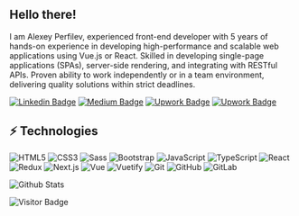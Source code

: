 ## Hello there!

I am Alexey Perfilev, experienced front-end developer with 5 years of hands-on experience in developing high-performance and scalable web applications using Vue.js or React. Skilled in developing single-page applications (SPAs), server-side rendering, and integrating with RESTful APIs. Proven ability to work independently or in a team environment, delivering quality solutions within strict deadlines.

[![Linkedin Badge](https://img.shields.io/badge/-Aleksei--Perfilev-blue?style=flat-square&logo=Linkedin&logoColor=white&link=https://www.linkedin.com/in/aleksei-perfilev-93a3a8264/)](https://www.linkedin.com/in/aleksei-perfilev-93a3a8264/)
[![Medium Badge](https://img.shields.io/badge/-@perfilyev.dev-black?style=flat-square&labelColor=000000&logo=Medium&link=https://medium.com/@perfilyev.dev/)](https://medium.com/@perfilyev.dev)
[![Upwork Badge](https://img.shields.io/badge/-Aleksei--Perfilev-black?style=flat-square&labelColor=000000&logo=upwork&link=https://www.upwork.com/freelancers/~0186ccf608c871bc3e)](https://www.upwork.com/freelancers/~0186ccf608c871bc3e)
[![Upwork Badge](https://img.shields.io/badge/-Aleksei--Perfilev-1769FF?style=flat-square&labelColor=1769FF&logo=behance&link=https://www.behance.net/Alexey_Perfilyev)](https://www.behance.net/Alexey_Perfilyev)
## ⚡ Technologies

![HTML5](https://img.shields.io/badge/-HTML5-E34F26?style=flat-square&logo=html5&logoColor=white)
![CSS3](https://img.shields.io/badge/-CSS3-1572B6?style=flat-square&logo=css3&logoColor=white)
![Sass](https://img.shields.io/badge/-Sass-CC6699?style=flat-square&logo=sass&logoColor=white)
![Bootstrap](https://img.shields.io/badge/-Bootstrap-563D7C?style=flat-square&logo=bootstrap&logoColor=white)
![JavaScript](https://img.shields.io/badge/-JavaScript-black?style=flat-square&logo=javascript)
![TypeScript](https://img.shields.io/badge/-TypeScript-007ACC?style=flat-square&logo=typescript&logoColor=white)
![React](https://img.shields.io/badge/-React-61DAFB?style=flat-square&logo=react&logoColor=white)
![Redux](https://img.shields.io/badge/-Redux-764ABC?style=flat-square&logo=redux&logoColor=white)
![Next.js](https://img.shields.io/badge/-Next-black?style=flat-square&logo=nextdotjs&logoColor=white)
![Vue](https://img.shields.io/badge/-Vue-4FC08D?style=flat-square&logo=vuedotjs&logoColor=white)
![Vuetify](https://img.shields.io/badge/-Vuetify-1867C0?style=flat-square&logo=vuetify&logoColor=white)
![Git](https://img.shields.io/badge/-Git-black?style=flat-square&logo=git)
![GitHub](https://img.shields.io/badge/-GitHub-181717?style=flat-square&logo=github)
![GitLab](https://img.shields.io/badge/-GitLab-FC6D26?style=flat-square&logo=gitlab&logoColor=white)

![Github Stats](https://github-readme-stats.vercel.app/api?username=Lexa070301)

![Visitor Badge](https://visitor-badge.laobi.icu/badge?page_id=Lexa070301.Lexa070301)
